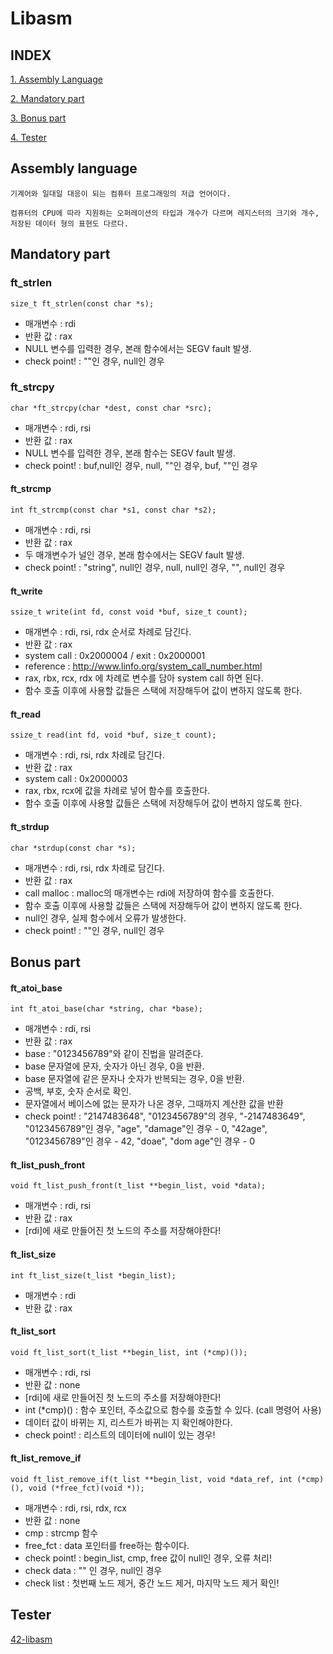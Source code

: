# Libasm

## INDEX
   
   [1. Assembly Language](#assembly-language)
   
   [2. Mandatory part](#mandatory-part)
   
   [3. Bonus part](#bonus-part)
   
   [4. Tester](#tester)

## Assembly language
    
    기계어와 일대일 대응이 되는 컴퓨터 프로그래밍의 저급 언어이다.
    
    컴퓨터의 CPU에 따라 지원하는 오퍼레이션의 타입과 개수가 다르며 레지스터의 크기와 개수, 저장된 데이터 형의 표현도 다르다.
    
    
## Mandatory part    
    
### ft_strlen

    size_t ft_strlen(const char *s);

   * 매개변수 : rdi
   * 반환 값 : rax
   * NULL 변수를 입력한 경우, 본래 함수에서는 SEGV fault 발생.
   * check point! : ""인 경우, null인 경우
  
  
### ft_strcpy

    char *ft_strcpy(char *dest, const char *src);

   * 매개변수 : rdi, rsi
   * 반환 값 : rax
   * NULL 변수를 입력한 경우, 본래 함수는 SEGV fault 발생.
   * check point! : buf,null인 경우, null, ""인 경우, buf, ""인 경우

#### ft_strcmp

    int ft_strcmp(const char *s1, const char *s2);

   * 매개변수 : rdi, rsi
   * 반환 값 : rax
   * 두 매개변수가 널인 경우, 본래 함수에서는 SEGV fault 발생.
   * check point! : "string", null인 경우, null, null인 경우, "", null인 경우
       
#### ft_write

    ssize_t write(int fd, const void *buf, size_t count);
    
   * 매개변수 : rdi, rsi, rdx 순서로 차례로 담긴다.
   * 반환 값 : rax
   * system call : 0x2000004 / exit : 0x2000001
   * reference :  http://www.linfo.org/system_call_number.html
   * rax, rbx, rcx, rdx 에 차례로 변수를 담아 system call 하면 된다.
   * 함수 호출 이후에 사용할 값들은 스택에 저장해두어 값이 변하지 않도록 한다.
    
#### ft_read

    ssize_t read(int fd, void *buf, size_t count);
    
   * 매개변수 : rdi, rsi, rdx 차례로 담긴다.
   * 반환 값 : rax
   * system call : 0x2000003
   * rax, rbx, rcx에 값을 차례로 넣어 함수를 호출한다.
   * 함수 호출 이후에 사용할 값들은 스택에 저장해두어 값이 변하지 않도록 한다.

#### ft_strdup

    char *strdup(const char *s);
    
   * 매개변수 : rdi, rsi, rdx 차례로 담긴다.
   * 반환 값 : rax
   * call malloc : malloc의 매개변수는 rdi에 저장하여 함수를 호출한다.
   * 함수 호출 이후에 사용할 값들은 스택에 저장해두어 값이 변하지 않도록 한다.
   * null인 경우, 실제 함수에서 오류가 발생한다.
   * check point! : ""인 경우, null인 경우

## Bonus part

#### ft_atoi_base
    
    int ft_atoi_base(char *string, char *base);
    
   * 매개변수 : rdi, rsi
   * 반환 값 : rax
   * base : "0123456789"와 같이 진법을 알려준다.
   * base 문자열에 문자, 숫자가 아닌 경우, 0을 반환.
   * base 문자열에 같은 문자나 숫자가 반복되는 경우, 0을 반환.
   * 공백, 부호, 숫자 순서로 확인.
   * 문자열에서 베이스에 없는 문자가 나온 경우, 그때까지 계산한 값을 반환
   * check point! : "2147483648", "0123456789"의 경우, "-2147483649", "0123456789"인 경우, "age", "damage"인 경우 - 0, "42age", "0123456789"인 경우 - 42, "doae", "dom age"인 경우 - 0

#### ft_list_push_front

    void ft_list_push_front(t_list **begin_list, void *data);
    
   * 매개변수 : rdi, rsi
   * 반환 값 : rax
   * [rdi]에 새로 만들어진 첫 노드의 주소를 저장해야한다!

#### ft_list_size

    int ft_list_size(t_list *begin_list);
    
   * 매개변수 : rdi
   * 반환 값 : rax


#### ft_list_sort

    void ft_list_sort(t_list **begin_list, int (*cmp)());
   
   * 매개변수 : rdi, rsi
   * 반환 값 : none
   * [rdi]에 새로 만들어진 첫 노드의 주소를 저장해야한다!
   * int (\*cmp)() : 함수 포인터, 주소값으로 함수를 호출할 수 있다. (call 명령어 사용)
   * 데이터 값이 바뀌는 지, 리스트가 바뀌는 지 확인해야한다.
   * check point! : 리스트의 데이터에 null이 있는 경우!


#### ft_list_remove_if

    void ft_list_remove_if(t_list **begin_list, void *data_ref, int (*cmp)(), void (*free_fct)(void *));
    
   * 매개변수 : rdi, rsi, rdx, rcx
   * 반환 값 : none
   * cmp : strcmp 함수
   * free_fct : data 포인터를 free하는 함수이다.
   * check point! : begin_list, cmp, free 값이 null인 경우, 오류 처리!
   * check data : "" 인 경우, null인 경우
   * check list : 첫번째 노드 제거, 중간 노드 제거, 마지막 노드 제거 확인!

## Tester

   [42-libasm](https://github.com/Glagan/42-libasm)
   
   
